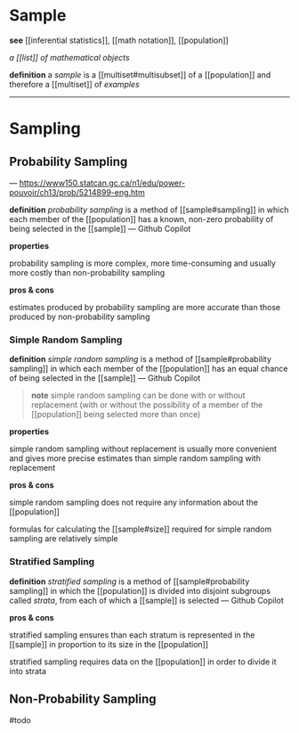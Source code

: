 # Sample

**see** [[inferential statistics]], [[math notation]], [[population]]

_a [[list]] of mathematical objects_

**definition** a _sample_ is a [[multiset#multisubset]] of a [[population]] and therefore a [[multiset]] of _examples_

---

# Sampling

## Probability Sampling

&mdash; <https://www150.statcan.gc.ca/n1/edu/power-pouvoir/ch13/prob/5214899-eng.htm>

**definition** _probability sampling_ is a method of [[sample#sampling]] in which each member of the [[population]] has a known, non-zero probability of being selected in the [[sample]] &mdash; Github Copilot

**properties**

probability sampling is more complex, more time-consuming and usually more costly than non-probability sampling

**pros & cons**

estimates produced by probability sampling are more accurate than those produced by non-probability sampling

### Simple Random Sampling

**definition** _simple random sampling_ is a method of [[sample#probability sampling]] in which each member of the [[population]] has an equal chance of being selected in the [[sample]] &mdash; Github Copilot

> **note** simple random sampling can be done with or without replacement (with or without the possibility of a member of the [[population]] being selected more than once)

**properties**

simple random sampling without replacement is usually more convenient and gives more precise estimates than simple random sampling with replacement

**pros & cons**

simple random sampling does not require any information about the [[population]]

formulas for calculating the [[sample#size]] required for simple random sampling are relatively simple

### Stratified Sampling

**definition** _stratified sampling_ is a method of [[sample#probability sampling]] in which the [[population]] is divided into disjoint subgroups called _strata_, from each of which a [[sample]] is selected &mdash; Github Copilot

**pros & cons**

stratified sampling ensures than each stratum is represented in the [[sample]] in proportion to its size in the [[population]]

stratified sampling requires data on the [[population]] in order to divide it into strata

## Non-Probability Sampling

#todo
